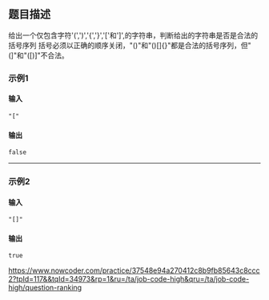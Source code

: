 ## 题目描述

给出一个仅包含字符'(',')','{','}','['和']',的字符串，判断给出的字符串是否是合法的括号序列
括号必须以正确的顺序关闭，"()"和"()[]{}"都是合法的括号序列，但"(]"和"([)]"不合法。



### 示例1

#### 输入

```
"["
```

#### 输出

```
false
```

---



### 示例2

#### 输入

```
"[]"
```

#### 输出

```
true
```





https://www.nowcoder.com/practice/37548e94a270412c8b9fb85643c8ccc2?tpId=117&&tqId=34973&rp=1&ru=/ta/job-code-high&qru=/ta/job-code-high/question-ranking